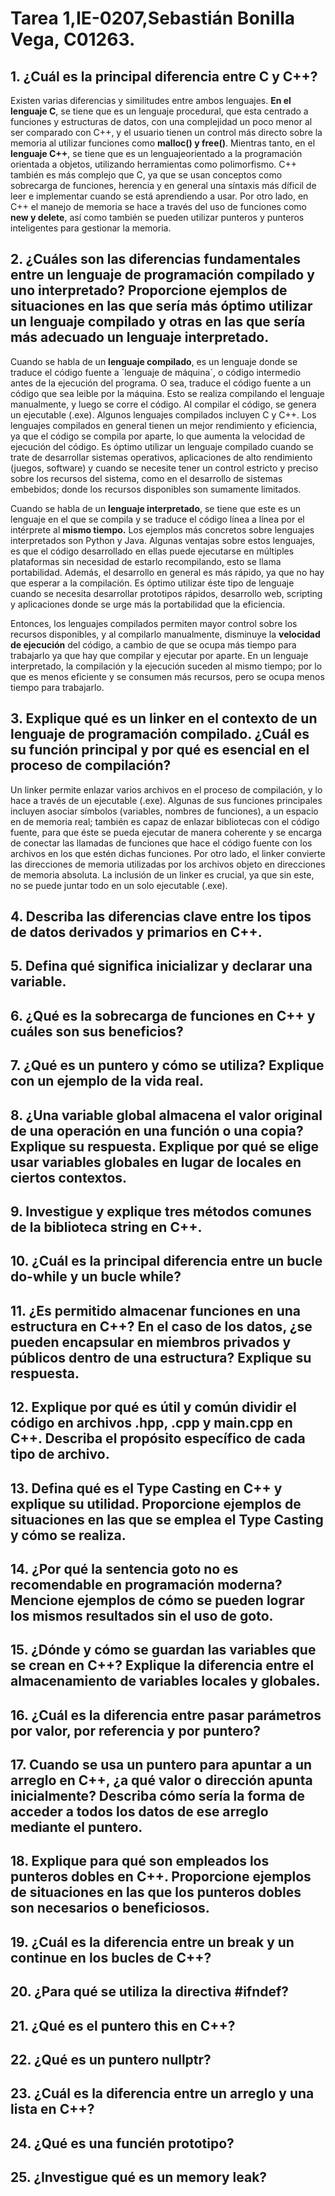 # Tarea 1,IE-0207,Sebastián Bonilla Vega, C01263.

## 1. ¿Cuál es la principal diferencia entre C y C++?
Existen varias diferencias y similitudes entre ambos lenguajes. **En el lenguaje C**, se tiene que es un lenguaje procedural, que esta centrado a funciones y estructuras de datos, con una complejidad un poco menor al ser comparado con C++, y el usuario tienen un control más directo sobre la memoria al utilizar funciones como **malloc() y free()**. Mientras tanto, en el **lenguaje C++**, se tiene que es un lenguajeorientado a la programación orientada a objetos, utilizando herramientas como polimorfismo. C++ también es más complejo que C, ya que se usan conceptos como sobrecarga de funciones, herencia y en general una síntaxis más díficil de leer e implementar cuando se está aprendiendo a usar. Por otro lado, en C++ el manejo de memoria se hace a través del uso de funciones como **new y delete**, así como también se pueden utilizar punteros y punteros inteligentes para gestionar la memoria.


## 2. ¿Cuáles son las diferencias fundamentales entre un lenguaje de programación compilado y uno interpretado? Proporcione ejemplos de situaciones en las que sería más óptimo utilizar un lenguaje compilado y otras en las que sería más adecuado un lenguaje interpretado.
Cuando se habla de un **lenguaje compilado**, es un lenguaje donde se traduce el código fuente a ´lenguaje de máquina´, o código intermedio antes de la ejecución del programa. O sea, traduce el código fuente a un código que sea leible por la máquina. Esto se realiza compilando el lenguaje manualmente, y luego se corre el código. Al compilar el código, se genera un ejecutable (.exe). Algunos lenguajes compilados incluyen C y C++. Los lenguajes compilados en general tienen un mejor rendimiento y eficiencia, ya que el código se compila por aparte, lo que aumenta la velocidad de ejecución del código. Es óptimo utilizar un lenguaje compilado cuando se trate de desarrollar sistemas operativos, aplicaciones de alto rendimiento (juegos, software) y cuando se necesite tener un control estricto y preciso sobre los recursos del sistema, como en el desarrollo de sistemas embebidos; donde los recursos disponibles son sumamente limitados.

Cuando se habla de un **lenguaje interpretado**, se tiene que este es un lenguaje en el que se compila y se traduce el código línea a línea por el intérprete al **mismo tiempo.** Los ejemplos más concretos sobre lenguajes interpretados son Python y Java. Algunas ventajas sobre estos lenguajes, es que el código desarrollado en ellas puede ejecutarse en múltiples plataformas sin necesidad de estarlo recompilando, esto se llama portabilidad. Además, el desarrollo en general es más rápido, ya que no hay que esperar a la compilación. Es óptimo utilizar éste tipo de lenguaje cuando se necesita desarrollar prototipos rápidos, desarrollo web, scripting y aplicaciones donde se urge más la portabilidad que la eficiencia. 

Entonces, los lenguajes compilados permiten mayor control sobre los recursos disponibles, y al compilarlo manualmente, disminuye la **velocidad de ejecución** del código, a cambio de que se ocupa más tiempo para trabajarlo ya que hay que compilar y ejecutar por aparte. En un lenguaje interpretado, la compilación y la ejecución suceden al mismo tiempo; por lo que es menos eficiente y se consumen más recursos, pero se ocupa menos tiempo para trabajarlo.

## 3. Explique qué es un linker en el contexto de un lenguaje de programación compilado. ¿Cuál es su función principal y por qué es esencial en el proceso de compilación?
Un linker permite enlazar varios archivos en el proceso de compilación, y lo hace a través de un ejecutable (.exe). Algunas de sus funciones principales incluyen asociar símbolos (variables, nombres de funciones), a un espacio en de memoria real; también es capaz de enlazar bibliotecas con el código fuente, para que éste  se pueda ejecutar de manera coherente y se encarga de conectar las llamadas de funciones que hace el código fuente con los archivos en los que estén dichas funciones. Por otro lado, el linker convierte las direcciones de memoria utilizadas por los archivos objeto en direcciones de memoria absoluta. La inclusión de un linker es crucial, ya que sin este, no se puede juntar todo en un solo ejecutable (.exe).

## 4. Describa las diferencias clave entre los tipos de datos derivados y primarios en C++.
## 5. Defina qué significa inicializar y declarar una variable.
## 6. ¿Qué es la sobrecarga de funciones en C++ y cuáles son sus beneficios?
## 7. ¿Qué es un puntero y cómo se utiliza? Explique con un ejemplo de la vida real.
## 8. ¿Una variable global almacena el valor original de una operación en una función o una copia? Explique su respuesta. Explique por qué se elige usar variables globales en lugar de locales en ciertos contextos.
## 9. Investigue y explique tres métodos comunes de la biblioteca string en C++.
## 10. ¿Cuál es la principal diferencia entre un bucle do-while y un bucle while?
## 11. ¿Es permitido almacenar funciones en una estructura en C++? En el caso de los datos, ¿se pueden encapsular en miembros privados y públicos dentro de una estructura? Explique su respuesta.
## 12. Explique por qué es útil y común dividir el código en archivos .hpp, .cpp y main.cpp en C++. Describa el propósito específico de cada tipo de archivo.
## 13. Defina qué es el Type Casting en C++ y explique su utilidad. Proporcione ejemplos de situaciones en las que se emplea el Type Casting y cómo se realiza.
## 14. ¿Por qué la sentencia goto no es recomendable en programación moderna? Mencione ejemplos de cómo se pueden lograr los mismos resultados sin el uso de goto.
## 15. ¿Dónde y cómo se guardan las variables que se crean en C++? Explique la diferencia entre el almacenamiento de variables locales y globales.
## 16. ¿Cuál es la diferencia entre pasar parámetros por valor, por referencia y por puntero?
## 17. Cuando se usa un puntero para apuntar a un arreglo en C++, ¿a qué valor o dirección apunta inicialmente? Describa cómo sería la forma de acceder a todos los datos de ese arreglo mediante el puntero.
## 18. Explique para qué son empleados los punteros dobles en C++. Proporcione ejemplos de situaciones en las que los punteros dobles son necesarios o beneficiosos.
## 19. ¿Cuál es la diferencia entre un break y un continue en los bucles de C++?
## 20. ¿Para qué se utiliza la directiva #ifndef?
## 21. ¿Qué es el puntero this en C++?
## 22. ¿Qué es un puntero nullptr?
## 23. ¿Cuál es la diferencia entre un arreglo y una lista en C++?
## 24. ¿Qué es una funcién prototipo?
## 25. ¿Investigue qué es un memory leak?

